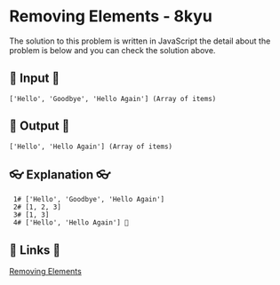 # Removing Elements - 8kyu

The solution to this problem is written in JavaScript the detail about the problem is below and you can check the solution above.

## 🥚 Input 🥚

```
['Hello', 'Goodbye', 'Hello Again'] (Array of items)
```

## 🐣 Output 🐣

```
['Hello', 'Hello Again'] (Array of items)
```

## 👓 Explanation 👓

```
 1# ['Hello', 'Goodbye', 'Hello Again']
 2# [1, 2, 3]
 3# [1, 3]
 4# ['Hello', 'Hello Again'] 🎉
```

## 🔗 Links 🔗

[Removing Elements](https://www.codewars.com/kata/5769b3802ae6f8e4890009d2)
